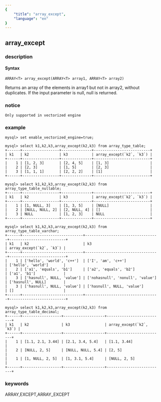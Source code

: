 ```yaml
---
{
    "title": "array_except",
    "language": "en"
}
---
```


<!--
Licensed to the Apache Software Foundation (ASF) under one
or more contributor license agreements.  See the NOTICE file
distributed with this work for additional information
regarding copyright ownership.  The ASF licenses this file
to you under the Apache License, Version 2.0 (the
"License"); you may not use this file except in compliance
with the License.  You may obtain a copy of the License at

  http://www.apache.org/licenses/LICENSE-2.0

Unless required by applicable law or agreed to in writing,
software distributed under the License is distributed on an
"AS IS" BASIS, WITHOUT WARRANTIES OR CONDITIONS OF ANY
KIND, either express or implied.  See the License for the
specific language governing permissions and limitations
under the License.
-->

## array_except

### description

#### Syntax

```
ARRAY<T> array_except(ARRAY<T> array1, ARRAY<T> array2)
```

Returns an array of the elements in array1 but not in array2, without duplicates. If the input parameter is null, null is returned.

### notice

`Only supported in vectorized engine`

### example

```
mysql> set enable_vectorized_engine=true;

mysql> select k1,k2,k3,array_except(k2,k3) from array_type_table;
+------+-----------------+--------------+--------------------------+
| k1   | k2              | k3           | array_except(`k2`, `k3`) |
+------+-----------------+--------------+--------------------------+
|    1 | [1, 2, 3]       | [2, 4, 5]    | [1, 3]                   |
|    2 | [2, 3]          | [1, 5]       | [2, 3]                   |
|    3 | [1, 1, 1]       | [2, 2, 2]    | [1]                      |
+------+-----------------+--------------+--------------------------+

mysql> select k1,k2,k3,array_except(k2,k3) from array_type_table_nullable;
+------+-----------------+--------------+--------------------------+
| k1   | k2              | k3           | array_except(`k2`, `k3`) |
+------+-----------------+--------------+--------------------------+
|    1 | [1, NULL, 3]    | [1, 3, 5]    | [NULL]                   |
|    2 | [NULL, NULL, 2] | [2, NULL, 4] | []                       |
|    3 | NULL            | [1, 2, 3]    | NULL                     |
+------+-----------------+--------------+--------------------------+

mysql> select k1,k2,k3,array_except(k2,k3) from array_type_table_varchar;
+------+----------------------------+----------------------------------+--------------------------+
| k1   | k2                         | k3                               | array_except(`k2`, `k3`) |
+------+----------------------------+----------------------------------+--------------------------+
|    1 | ['hello', 'world', 'c++']  | ['I', 'am', 'c++']               | ['hello', 'world']       |
|    2 | ['a1', 'equals', 'b1']     | ['a2', 'equals', 'b2']           | ['a1', 'b1']             |
|    3 | ['hasnull', NULL, 'value'] | ['nohasnull', 'nonull', 'value'] | ['hasnull', NULL]        |
|    3 | ['hasnull', NULL, 'value'] | ['hasnull', NULL, 'value']       | []                       |
+------+----------------------------+----------------------------------+--------------------------+

mysql> select k1,k2,k3,array_except(k2,k3) from array_type_table_decimal;
+------+------------------+-------------------+--------------------------+
| k1   | k2               | k3                | array_except(`k2`, `k3`) |
+------+------------------+-------------------+--------------------------+
|    1 | [1.1, 2.1, 3.44] | [2.1, 3.4, 5.4]   | [1.1, 3.44]              |
|    2 | [NULL, 2, 5]     | [NULL, NULL, 5.4] | [2, 5]                   |
|    1 | [1, NULL, 2, 5]  | [1, 3.1, 5.4]     | [NULL, 2, 5]             |
+------+------------------+-------------------+--------------------------+

```

### keywords

ARRAY,EXCEPT,ARRAY_EXCEPT